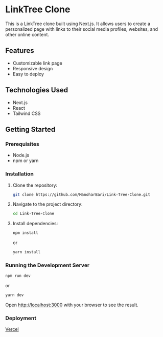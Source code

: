# LinkTree Clone

This is a LinkTree clone built using Next.js. It allows users to create a personalized page with links to their social media profiles, websites, and other online content.

## Features

- Customizable link page
- Responsive design
- Easy to deploy

## Technologies Used

- Next.js
- React
- Tailwind CSS

## Getting Started

### Prerequisites

- Node.js
- npm or yarn

### Installation

1. Clone the repository:
   ```bash
   git clone https://github.com/ManoharBari/Link-Tree-Clone.git
   ```
2. Navigate to the project directory:
   ```bash
   cd Link-Tree-Clone
   ```
3. Install dependencies:
   ```bash
   npm install
   ```
   or
   ```bash
   yarn install
   ```

### Running the Development Server

```bash
npm run dev
```

or

```bash
yarn dev
```

Open [http://localhost:3000](http://localhost:3000) with your browser to see the result.

### Deployment

[Vercel](https://vercel.com/)
